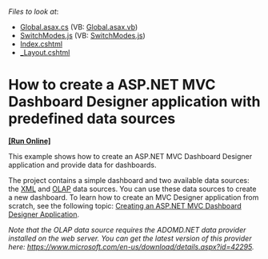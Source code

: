 <!-- default file list -->
*Files to look at*:

* [Global.asax.cs](./CS/Dashboard_MvcDesigner_2010/Global.asax.cs) (VB: [Global.asax.vb](./VB/Dashboard_MvcDesigner_2010/Global.asax.vb))
* [SwitchModes.js](./CS/Dashboard_MvcDesigner_2010/Scripts/SwitchModes.js) (VB: [SwitchModes.js](./VB/Dashboard_MvcDesigner_2010/Scripts/SwitchModes.js))
* [Index.cshtml](./CS/Dashboard_MvcDesigner_2010/Views/Home/Index.cshtml)
* [_Layout.cshtml](./CS/Dashboard_MvcDesigner_2010/Views/Shared/_Layout.cshtml)
<!-- default file list end -->
# How to create a ASP.NET MVC Dashboard Designer application with predefined data sources
<!-- run online -->
**[[Run Online]](https://codecentral.devexpress.com/t393595)**
<!-- run online end -->


<p>This example shows how to create an ASP.NET MVC Dashboard Designer application and provide data for dashboards.</p>
The project contains a simple dashboard and two available data sources: the <a href="https://documentation.devexpress.com/#Dashboard/CustomDocument113927">XML</a> and <a href="https://documentation.devexpress.com/#Dashboard/CustomDocument114427">OLAP</a> data sources. You can use these data sources to create a new dashboard. To learn how to create an MVC Designer application from scratch, see the following topic: <a href="https://documentation.devexpress.com/#Dashboard/CustomDocument116313">Creating an ASP.NET MVC Dashboard Designer Application</a>.<br>
<p><em>Note that the OLAP data source requires the ADOMD.NET data provider installed on the web server. You can get the latest version of this provider here: <a href="https://www.microsoft.com/en-us/download/details.aspx?id=42295">https://www.microsoft.com/en-us/download/details.aspx?id=42295</a>.</em></p>

<br/>


